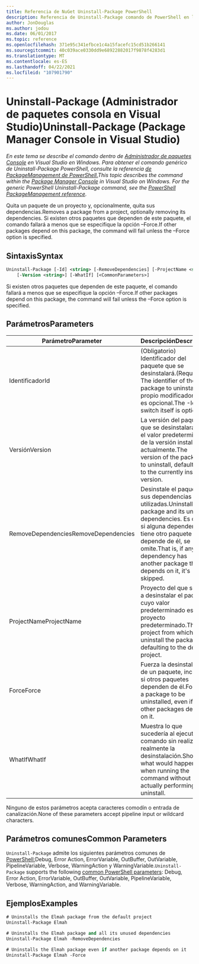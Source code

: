 ```yaml
---
title: Referencia de NuGet Uninstall-Package PowerShell
description: Referencia de Uninstall-Package comando de PowerShell en la consola de Administrador de paquetes NuGet en Visual Studio.
author: JonDouglas
ms.author: jodou
ms.date: 06/01/2017
ms.topic: reference
ms.openlocfilehash: 371e95c341efbce1c4a15facefc15cd51b266141
ms.sourcegitcommit: 40c039ace0330dd9e68922882017f9878f4283d1
ms.translationtype: MT
ms.contentlocale: es-ES
ms.lasthandoff: 04/22/2021
ms.locfileid: "107901790"
---
```

# <a name="uninstall-package-package-manager-console-in-visual-studio"></a><span data-ttu-id="38944-103">Uninstall-Package (Administrador de paquetes consola en Visual Studio)</span><span class="sxs-lookup"><span data-stu-id="38944-103">Uninstall-Package (Package Manager Console in Visual Studio)</span></span>

<span data-ttu-id="38944-104">*En este tema se describe el comando dentro de [Administrador de paquetes Console](../../consume-packages/install-use-packages-powershell.md) en Visual Studio en Windows. Para obtener el comando genérico de Uninstall-Package PowerShell, consulte la referencia [de PackageManagement de PowerShell.](/powershell/module/packagemanagement)*</span><span class="sxs-lookup"><span data-stu-id="38944-104">*This topic describes the command within the [Package Manager Console](../../consume-packages/install-use-packages-powershell.md) in Visual Studio on Windows. For the generic PowerShell Uninstall-Package command, see the [PowerShell PackageManagement reference](/powershell/module/packagemanagement).*</span></span>

<span data-ttu-id="38944-105">Quita un paquete de un proyecto y, opcionalmente, quita sus dependencias.</span><span class="sxs-lookup"><span data-stu-id="38944-105">Removes a package from a project, optionally removing its dependencies.</span></span> <span data-ttu-id="38944-106">Si existen otros paquetes que dependen de este paquete, el comando fallará a menos que se especifique la opción –Force.</span><span class="sxs-lookup"><span data-stu-id="38944-106">If other packages depend on this package, the command will fail unless the –Force option is specified.</span></span>

## <a name="syntax"></a><span data-ttu-id="38944-107">Sintaxis</span><span class="sxs-lookup"><span data-stu-id="38944-107">Syntax</span></span>

```ps
Uninstall-Package [-Id] <string> [-RemoveDependencies] [-ProjectName <string>] [-Force]
    [-Version <string>] [-WhatIf] [<CommonParameters>]
```

<span data-ttu-id="38944-108">Si existen otros paquetes que dependen de este paquete, el comando fallará a menos que se especifique la opción –Force.</span><span class="sxs-lookup"><span data-stu-id="38944-108">If other packages depend on this package, the command will fail unless the –Force option is specified.</span></span>

## <a name="parameters"></a><span data-ttu-id="38944-109">Parámetros</span><span class="sxs-lookup"><span data-stu-id="38944-109">Parameters</span></span>

| <span data-ttu-id="38944-110">Parámetro</span><span class="sxs-lookup"><span data-stu-id="38944-110">Parameter</span></span> | <span data-ttu-id="38944-111">Descripción</span><span class="sxs-lookup"><span data-stu-id="38944-111">Description</span></span> |
| --- | --- |
| <span data-ttu-id="38944-112">Identificador</span><span class="sxs-lookup"><span data-stu-id="38944-112">Id</span></span> | <span data-ttu-id="38944-113">(Obligatorio) Identificador del paquete que se desinstalará.</span><span class="sxs-lookup"><span data-stu-id="38944-113">(Required) The identifier of the package to uninstall.</span></span> <span data-ttu-id="38944-114">El propio modificador -Id es opcional.</span><span class="sxs-lookup"><span data-stu-id="38944-114">The -Id switch itself is optional.</span></span> |
| <span data-ttu-id="38944-115">Versión</span><span class="sxs-lookup"><span data-stu-id="38944-115">Version</span></span> | <span data-ttu-id="38944-116">La versión del paquete que se desinstalará, con el valor predeterminado de la versión instalada actualmente.</span><span class="sxs-lookup"><span data-stu-id="38944-116">The version of the package to uninstall, defaulting to the currently installed version.</span></span> |
| <span data-ttu-id="38944-117">RemoveDependencies</span><span class="sxs-lookup"><span data-stu-id="38944-117">RemoveDependencies</span></span> | <span data-ttu-id="38944-118">Desinstale el paquete y sus dependencias no utilizadas.</span><span class="sxs-lookup"><span data-stu-id="38944-118">Uninstall the package and its unused dependencies.</span></span> <span data-ttu-id="38944-119">Es decir, si alguna dependencia tiene otro paquete que depende de él, se omite.</span><span class="sxs-lookup"><span data-stu-id="38944-119">That is, if any dependency has another package that depends on it, it's skipped.</span></span> |
| <span data-ttu-id="38944-120">ProjectName</span><span class="sxs-lookup"><span data-stu-id="38944-120">ProjectName</span></span> | <span data-ttu-id="38944-121">Proyecto del que se va a desinstalar el paquete, cuyo valor predeterminado es el proyecto predeterminado.</span><span class="sxs-lookup"><span data-stu-id="38944-121">The project from which to uninstall the package, defaulting to the default project.</span></span> |
| <span data-ttu-id="38944-122">Force</span><span class="sxs-lookup"><span data-stu-id="38944-122">Force</span></span> | <span data-ttu-id="38944-123">Fuerza la desinstalación de un paquete, incluso si otros paquetes dependen de él.</span><span class="sxs-lookup"><span data-stu-id="38944-123">Forces a package to be uninstalled, even if other packages depend on it.</span></span> |
| <span data-ttu-id="38944-124">WhatIf</span><span class="sxs-lookup"><span data-stu-id="38944-124">WhatIf</span></span> | <span data-ttu-id="38944-125">Muestra lo que sucedería al ejecutar el comando sin realizar realmente la desinstalación.</span><span class="sxs-lookup"><span data-stu-id="38944-125">Shows what would happen when running the command without actually performing the uninstall.</span></span> |

<span data-ttu-id="38944-126">Ninguno de estos parámetros acepta caracteres comodín o entrada de canalización.</span><span class="sxs-lookup"><span data-stu-id="38944-126">None of these parameters accept pipeline input or wildcard characters.</span></span>

## <a name="common-parameters"></a><span data-ttu-id="38944-127">Parámetros comunes</span><span class="sxs-lookup"><span data-stu-id="38944-127">Common Parameters</span></span>

<span data-ttu-id="38944-128">`Uninstall-Package` admite los siguientes parámetros comunes de [PowerShell:](/powershell/module/microsoft.powershell.core/about/about_commonparameters)Debug, Error Action, ErrorVariable, OutBuffer, OutVariable, PipelineVariable, Verbose, WarningAction y WarningVariable.</span><span class="sxs-lookup"><span data-stu-id="38944-128">`Uninstall-Package` supports the following [common PowerShell parameters](/powershell/module/microsoft.powershell.core/about/about_commonparameters): Debug, Error Action, ErrorVariable, OutBuffer, OutVariable, PipelineVariable, Verbose, WarningAction, and WarningVariable.</span></span>

## <a name="examples"></a><span data-ttu-id="38944-129">Ejemplos</span><span class="sxs-lookup"><span data-stu-id="38944-129">Examples</span></span>

```ps
# Uninstalls the Elmah package from the default project
Uninstall-Package Elmah

# Uninstalls the Elmah package and all its unused dependencies
Uninstall-Package Elmah -RemoveDependencies 

# Uninstalls the Elmah package even if another package depends on it
Uninstall-Package Elmah -Force
```